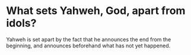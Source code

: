 # What sets Yahweh, God, apart from idols?

Yahweh is set apart by the fact that he announces the end from the beginning, and announces beforehand what has not yet happened.
